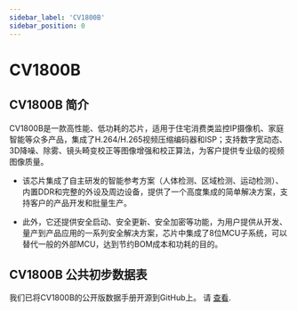 ```yaml
---
sidebar_label: 'CV1800B'
sidebar_position: 0
---
```


# CV1800B
## CV1800B 简介
CV1800B是一款高性能、低功耗的芯片，适用于住宅消费类监控IP摄像机、家庭智能等众多产品，集成了H.264/H.265视频压缩编码器和ISP；支持数字宽动态、3D降噪、除雾、镜头畸变校正等图像增强和校正算法，为客户提供专业级的视频图像质量。   

- 该芯片集成了自主研发的智能参考方案（人体检测、区域检测、运动检测）、内置DDR和完整的外设及周边设备，提供了一个高度集成的简单解决方案，支持客户的产品开发和批量生产。  

- 此外，它还提供安全启动、安全更新、安全加密等功能，为用户提供从开发、量产到产品应用的一系列安全解决方案，芯片中集成了8位MCU子系统，可以替代一般的外部MCU，达到节约BOM成本和功耗的目的。

## CV1800B 公共初步数据表

我们已将CV1800B的公开版数据手册开源到GitHub上。 请 [查看](https://github.com/milkv-duo/duo-files/blob/main/hardware/CV1800B/CV1800B-CV1801B-Preliminary-Datasheet-full-zh.pdf).

